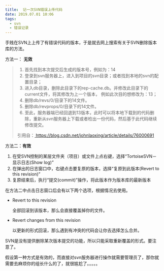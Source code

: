 ```yaml
---
title:  记一次SVN错误上传代码
date: 2019.07.01 10:06
tags:
  - svn
  - 错误记录
---
```


手贱在SVN上上传了有错误代码的版本，于是就去网上搜索有关于SVN删除版本库的方法。

方法一： **无效**

> 1. 首先找到本次提交后生成的版本号，例如为：14 
> 2.  登录到svn服务器上，进入到项目的svn目录；或者找到本地的svn的配置目录； 
> 3.  进入db目录，删除此目录下的rep-cache.db。并修改此目录下的current文件，将其修改为上一个版本，
>    例如此次目的想修改为：13； 
> 4.  删除db/revs/0/目录下的14文件。 
> 5.  删除db/revprops/0/目录下的14文件。 
> 6.  至此，服务器端已经回退到13版本，此时可以将本地下载到的代码删除，重新从svn服务器上下载或者检出一份代码，然后基于此代码继续修改提交。 
>
> 引用自：[ https://blog.csdn.net/johnlaoxing/article/details/76000691 ]( https://blog.csdn.net/johnlaoxing/article/details/76000691 )

方法二：**有效**

1. 在受SVN控制的某层文件夹（项目）或文件上点右键，选择“TortoiseSVN－显示日志(Show log)” 
2. 在弹出的日志窗口中，右键点击要复原的版本，选择“复原到此版本(Revert to this revision)” 
3.  复原结束后，执行“提交(commit)”操作，将此版本作为版本库的最新版本 

在方法二中点击日志窗口后会有以下两个选项，根据情况去使用。

- Revert to this revision

  全部回滚到该版本，那么会直接覆盖掉你的文件。

- Revert changes from this revision

  以更新的形式回滚，那么遇到有冲突的代码会让你去选择怎么合并。

SVN是没有提供删除某次版本提交的功能，所以只能采取重新覆盖的形式。要注意了。

假设第一种方式是有效的，而直接对svn服务器进行操作就需要管理员了，那你就需要去麻烦你的组长什么的了，就很尴尬了。。。。。